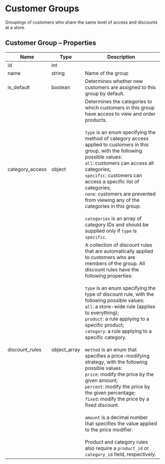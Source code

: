 # <span class="jumptarget"> Customer Groups </span>

Groupings of customers who share the same level of access and discounts at a store.

## <span class="jumptarget"> Customer Group – Properties </span>

| Name | Type | Description |
| --- | --- | --- |
| id | int |
| name | string | Name of the group |
| is_default | boolean | Determines whether new customers are assigned to this group by default. |
| category_access | object | Determines the categories to which customers in this group have access to view and order products.<br><br> `type` is an enum specifying the method of category access applied to customers in this group, with the following possible values:<br> `all`: customers can access all categories;<br> `specific`: customers can access a specific list of categories;<br> `none`: customers are prevented from viewing any of the categories in this group.<br><br> `categories` is an array of category IDs and should be supplied only if `type` is `specific`. |
| discount_rules | object_array | A collection of discount rules that are automatically applied to customers who are members of the group. All discount rules have the following properties:<br><br> `type` is an enum specifying the type of discount rule, with the following possible values:<br> `all`: a store-wide rule (applies to everything);<br> `product`: a rule applying to a specific product;<br> `category`: a rule applying to a specific category.<br><br> `method` is an enum that specifies a price-modifying strategy, with the following possible values:<br> `price`: modify the price by the given amount;<br> `percent`: modify the price by the given percentage;<br> `fixed`: modify the price by a fixed discount.<br><br> `amount` is a decimal number that specifies the value applied to the price modifier.<br><br> Product and category rules also require a `product_id` or `category_id` field, respectively. |
